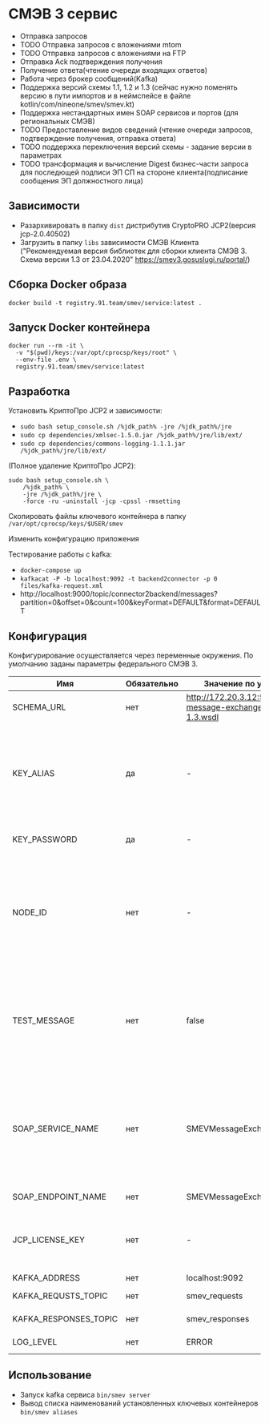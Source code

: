 # СМЭВ 3 сервис

- Отправка запросов
- TODO Отправка запросов с вложениями mtom
- TODO Отправка запросов с вложениями на FTP
- Отправка Ack подтверждения получения
- Получение ответа(чтение очереди входящих ответов)
- Работа через брокер сообщений(Kafka)
- Поддержка версий схемы 1.1, 1.2 и 1.3 (сейчас нужно поменять версию в пути импортов и в неймспейсе в файле kotlin/com/nineone/smev/smev.kt)
- Поддержка нестандартных имен SOAP сервисов и портов (для региональных СМЭВ)
- TODO Предоставление видов сведений (чтение очереди запросов, подтверждение получения, отправка ответа)
- TODO поддержка переключения версий схемы - задание версии в параметрах
- TODO трансформация и вычисление Digest бизнес-части запроса для последющей подписи ЭП СП на стороне клиента(подписание сообщения ЭП должностного лица)

## Зависимости

- Разархивировать в папку `dist` дистрибутив CryptoPRO JCP2(версия jcp-2.0.40502)
- Загрузить в папку `libs` зависимости СМЭВ Клиента ("Рекомендуемая версия библиотек для сборки клиента СМЭВ 3. Схема версии 1.3 от 23.04.2020" https://smev3.gosuslugi.ru/portal/)

## Сборка Docker образа

`docker build -t registry.91.team/smev/service:latest .`

## Запуск Docker контейнера

```
docker run --rm -it \
  -v "$(pwd)/keys:/var/opt/cprocsp/keys/root" \
  --env-file .env \
  registry.91.team/smev/service:latest
```

## Разработка

Установить КриптоПро JCP2 и зависимости:
- `sudo bash setup_console.sh /%jdk_path% -jre /%jdk_path%/jre`
- `sudo cp dependencies/xmlsec-1.5.0.jar /%jdk_path%/jre/lib/ext/`
- `sudo cp dependencies/commons-logging-1.1.1.jar /%jdk_path%/jre/lib/ext/`

(Полное удаление КриптоПро JCP2):
```
sudo bash setup_console.sh \
    /%jdk_path% \
    -jre /%jdk_path%/jre \
    -force -ru -uninstall -jcp -cpssl -rmsetting
```

Скопировать файлы ключевого контейнера в папку `/var/opt/cprocsp/keys/$USER/smev`

Изменить конфигурацию приложения

Тестирование работы с kafka:
- `docker-compose up`
- `kafkacat -P -b localhost:9092 -t backend2connector -p 0 files/kafka-request.xml`
- http://localhost:9000/topic/connector2backend/messages?partition=0&offset=0&count=100&keyFormat=DEFAULT&format=DEFAULT
## Конфигурация

Конфигурирование осуществляется через переменные окружения. По умолчанию заданы параметры федерального СМЭВ 3.


| Имя | Обязательно | Значение по умолчанию | Описание|
| ----------- | ----------- | ----------- | ----------- |
| SCHEMA_URL | нет |http://172.20.3.12:5000/ws/smev-message-exchange-service-1.3.wsdl | точка доступа СМЭВ 3 |
| KEY_ALIAS | да | - | наименование ключевого контейнера, список доступных можно посмотреть командой `bin/smev aliases` |
| KEY_PASSWORD | да | - | пароль ключевого контейнера |
| NODE_ID | нет | - | идентификатор узла, нужен при работе нескольких узлов одновременно - узел получает ответы только по своему NODE_ID |
| TEST_MESSAGE | нет | false | признак тестового сообщения, по умолчанию `false`, должен быть `true` при работе в тестовом контуре СМЭВ 3 |
| SOAP_SERVICE_NAME | нет | SMEVMessageExchangeService | имя soap сервиса - в региональных СМЭВ имена сервисов и эндпоинтов могут отличаться от схемы федерального СМЭВ |
| SOAP_ENDPOINT_NAME | нет | SMEVMessageExchangeEndpoint | имя soap эндпоинта |
| JCP_LICENSE_KEY | нет | - | Ключ лицензии КриптоПро JCP2(при использовании Docker образа) |
| KAFKA_ADDRESS | нет | localhost:9092 | Адрес Kafka
| KAFKA_REQUSTS_TOPIC | нет | smev_requests | Kafka topic для запросов
| KAFKA_RESPONSES_TOPIC | нет | smev_responses | Kafka topic для ответов
| LOG_LEVEL | нет | ERROR | Уровень логирования

## Использование

- Запуск kafka сервиса `bin/smev server`
- Вывод списка наименований установленных ключевых контейнеров `bin/smev aliases`

